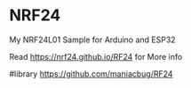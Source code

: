# NRF24
My NRF24L01 Sample
for Arduino and ESP32


Read https://nrf24.github.io/RF24 for More info

#library
https://github.com/maniacbug/RF24
